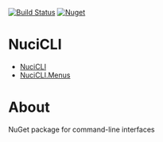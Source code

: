 [![Build Status](https://travis-ci.com/hmlendea/nucicli.svg?branch=master)](https://travis-ci.com/hmlendea/nucicli) [![Nuget](https://img.shields.io/nuget/v/NuciCLI.svg?label=NuciCLI)](https://www.nuget.org/packages/NuciCLI/)

# NuciCLI

 - [NuciCLI](https://github.com/hmlendea/nucicli)
 - [NuciCLI.Menus](https://github.com/hmlendea/nucicli.menus)

# About

NuGet package for command-line interfaces
